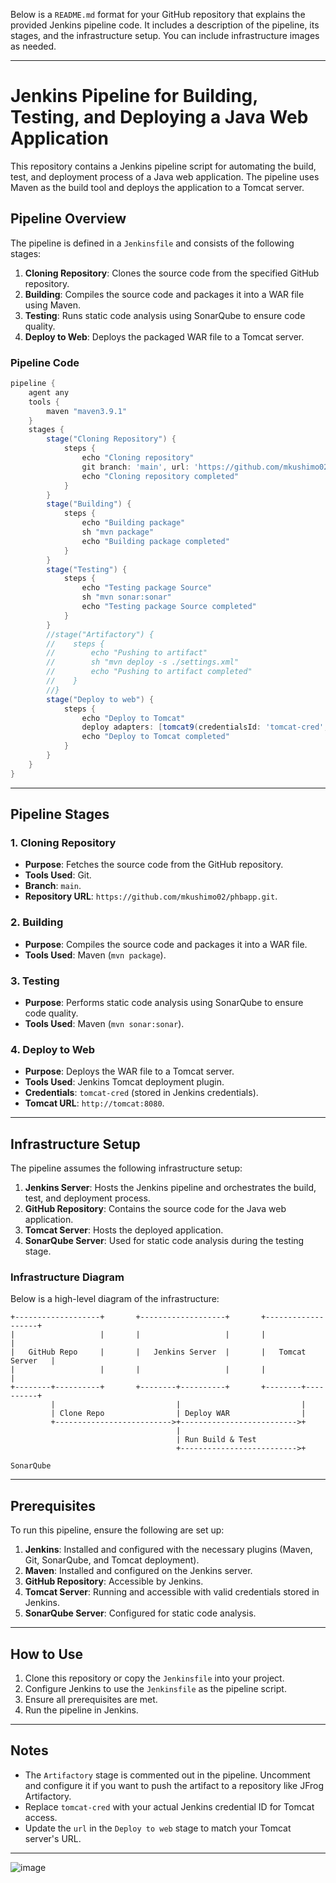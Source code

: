 Below is a `README.md` format for your GitHub repository that explains the provided Jenkins pipeline code. It includes a description of the pipeline, its stages, and the infrastructure setup. You can include infrastructure images as needed.

---

# Jenkins Pipeline for Building, Testing, and Deploying a Java Web Application

This repository contains a Jenkins pipeline script for automating the build, test, and deployment process of a Java web application. The pipeline uses Maven as the build tool and deploys the application to a Tomcat server.

## Pipeline Overview

The pipeline is defined in a `Jenkinsfile` and consists of the following stages:

1. **Cloning Repository**: Clones the source code from the specified GitHub repository.
2. **Building**: Compiles the source code and packages it into a WAR file using Maven.
3. **Testing**: Runs static code analysis using SonarQube to ensure code quality.
4. **Deploy to Web**: Deploys the packaged WAR file to a Tomcat server.

### Pipeline Code

```groovy
pipeline {
    agent any
    tools {
        maven "maven3.9.1"
    }
    stages {
        stage("Cloning Repository") {
            steps {
                echo "Cloning repository"
                git branch: 'main', url: 'https://github.com/mkushimo02/phbapp.git'
                echo "Cloning repository completed"
            }
        }
        stage("Building") {
            steps {
                echo "Building package"
                sh "mvn package"
                echo "Building package completed"
            }
        }
        stage("Testing") {
            steps {
                echo "Testing package Source"
                sh "mvn sonar:sonar"
                echo "Testing package Source completed"
            }
        }
        //stage("Artifactory") {
        //    steps {
        //        echo "Pushing to artifact"
        //        sh "mvn deploy -s ./settings.xml"
        //        echo "Pushing to artifact completed"
        //    }
        //}
        stage("Deploy to web") {
            steps {
                echo "Deploy to Tomcat"
                deploy adapters: [tomcat9(credentialsId: 'tomcat-cred', path: '', url: 'http://tomcat:8080')], contextPath: null, war: 'target/*.war'
                echo "Deploy to Tomcat completed"
            }
        }
    }
}
```

---

## Pipeline Stages

### 1. Cloning Repository
- **Purpose**: Fetches the source code from the GitHub repository.
- **Tools Used**: Git.
- **Branch**: `main`.
- **Repository URL**: `https://github.com/mkushimo02/phbapp.git`.

### 2. Building
- **Purpose**: Compiles the source code and packages it into a WAR file.
- **Tools Used**: Maven (`mvn package`).

### 3. Testing
- **Purpose**: Performs static code analysis using SonarQube to ensure code quality.
- **Tools Used**: Maven (`mvn sonar:sonar`).

### 4. Deploy to Web
- **Purpose**: Deploys the WAR file to a Tomcat server.
- **Tools Used**: Jenkins Tomcat deployment plugin.
- **Credentials**: `tomcat-cred` (stored in Jenkins credentials).
- **Tomcat URL**: `http://tomcat:8080`.

---

## Infrastructure Setup

The pipeline assumes the following infrastructure setup:

1. **Jenkins Server**: Hosts the Jenkins pipeline and orchestrates the build, test, and deployment process.
2. **GitHub Repository**: Contains the source code for the Java web application.
3. **Tomcat Server**: Hosts the deployed application.
4. **SonarQube Server**: Used for static code analysis during the testing stage.

### Infrastructure Diagram

Below is a high-level diagram of the infrastructure:

```
+-------------------+       +-------------------+       +-------------------+
|                   |       |                   |       |                   |
|   GitHub Repo     |       |   Jenkins Server  |       |   Tomcat Server   |
|                   |       |                   |       |                   |
+--------+----------+       +--------+----------+       +--------+----------+
         |                           |                           |
         | Clone Repo                | Deploy WAR                |
         +-------------------------->+-------------------------->+
                                     |
                                     | Run Build & Test
                                     +-------------------------->+
                                                               SonarQube
```

---

## Prerequisites

To run this pipeline, ensure the following are set up:

1. **Jenkins**: Installed and configured with the necessary plugins (Maven, Git, SonarQube, and Tomcat deployment).
2. **Maven**: Installed and configured on the Jenkins server.
3. **GitHub Repository**: Accessible by Jenkins.
4. **Tomcat Server**: Running and accessible with valid credentials stored in Jenkins.
5. **SonarQube Server**: Configured for static code analysis.

---

## How to Use

1. Clone this repository or copy the `Jenkinsfile` into your project.
2. Configure Jenkins to use the `Jenkinsfile` as the pipeline script.
3. Ensure all prerequisites are met.
4. Run the pipeline in Jenkins.

---

## Notes

- The `Artifactory` stage is commented out in the pipeline. Uncomment and configure it if you want to push the artifact to a repository like JFrog Artifactory.
- Replace `tomcat-cred` with your actual Jenkins credential ID for Tomcat access.
- Update the `url` in the `Deploy to web` stage to match your Tomcat server's URL.

---
![image](https://github.com/user-attachments/assets/8bdea1a1-787d-40fc-8ab4-2ecf52f213ba)

